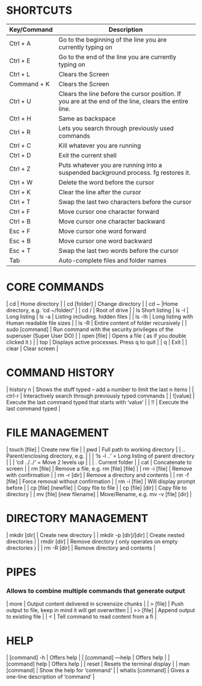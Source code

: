 # SHORTCUTS

| Key/Command | Description |
| ----------- | ----------- |
| Ctrl + A |	Go to the beginning of the line you are currently typing on |
| Ctrl + E |	Go to the end of the line you are currently typing on |
| Ctrl + L |	Clears the Screen |
| Command + K |	Clears the Screen |
| Ctrl + U |	Clears the line before the cursor position. If you are at the end of the line, clears the entire line. |
| Ctrl + H |	Same as backspace |
| Ctrl + R |	Lets you search through previously used commands |
| Ctrl + C |	Kill whatever you are running |
| Ctrl + D |	Exit the current shell |
| Ctrl + Z |	Puts whatever you are running into a suspended background process. fg restores it. |
| Ctrl + W |	Delete the word before the cursor |
| Ctrl + K |	Clear the line after the cursor |
| Ctrl + T |	Swap the last two characters before the cursor |
| Ctrl + F |	Move cursor one character forward |
| Ctrl + B |	Move cursor one character backward |
| Esc + F |	Move cursor one word forward |
| Esc + B |	Move cursor one word backward |
| Esc + T |	Swap the last two words before the cursor |
| Tab |	Auto-complete files and folder names |

# CORE COMMANDS
| cd |	Home directory |
| cd [folder] |	Change directory |
| cd ~ |Home directory, e.g. ‘cd ~/folder/’ |
| cd / |	Root of drive |
| ls	Short listing
| ls -l |	Long listing
| ls -a |	Listing including. hidden files |
| ls -lh |	Long listing with Human readable file sizes |
| ls -R |	Entire content of folder recursively |
| sudo [command] | Run command with the security privileges of the superuser (Super User DO) |
| open [file] |	Opens a file ( as if you double clicked it ) |
| top |	Displays active processes. Press q to quit |
| q |	Exit |
| clear |	Clear screen |

# COMMAND HISTORY
| history n |	Shows the stuff typed – add a number to limit the last n items |
| ctrl-r	| Interactively search through previously typed commands |
| ![value]	| Execute the last command typed that starts with ‘value’ |
| !! | Execute the last command typed |

# FILE MANAGEMENT
| touch [file] |	Create new file |
| pwd |	Full path to working directory |
| .. Parent/enclosing directory, e.g. |
| | ‘ls -l ..’ = Long listing of parent directory |
| | ‘cd ../../’ = Move 2 levels up |
| | .	Current folder |
| cat |	Concatenate to screen |
| rm [file] |	Remove a file, e.g. rm [file] [file] |
| rm -i [file] |	Remove with confirmation |
| rm -r [dir] |	Remove a directory and contents |
| rm -f [file] |	Force removal without confirmation |
| rm -i [file] |	Will display prompt before |
| cp [file] [newfile] |	Copy file to file |
| cp [file] [dir] |	Copy file to directory |
| mv [file] [new filename] |	Move/Rename, e.g. mv -v [file] [dir] |

# DIRECTORY MANAGEMENT
| mkdir [dir] |	Create new directory |
| mkdir -p [dir]/[dir] | Create nested directories |
| rmdir [dir] |	Remove directory ( only operates on empty directories ) |
| rm -R [dir] |	Remove directory and contents |

# PIPES
### Allows to combine multiple commands that generate output
| more |	Output content delivered in screensize chunks |
| > [file] |	Push output to file, keep in mind it will get overwritten |
| >> [file] |	Append output to existing file |
| <	 | Tell command to read content from a fi |

# HELP
| [command] -h |	Offers help |
| [command] —help |	Offers help |
| [command] help |	Offers help |
| reset |	Resets the terminal display |
| man [command] |	Show the help for ‘command’ |
| whatis [command] | Gives a one-line description of ‘command’ |
